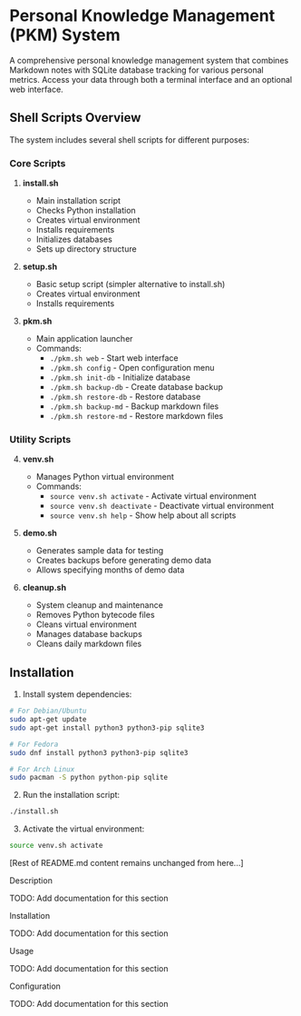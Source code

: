 # Personal Knowledge Management (PKM) System

A comprehensive personal knowledge management system that combines Markdown notes with SQLite database tracking for various personal metrics. Access your data through both a terminal interface and an optional web interface.

## Shell Scripts Overview

The system includes several shell scripts for different purposes:

### Core Scripts
1. **install.sh**
   - Main installation script
   - Checks Python installation
   - Creates virtual environment
   - Installs requirements
   - Initializes databases
   - Sets up directory structure

2. **setup.sh**
   - Basic setup script (simpler alternative to install.sh)
   - Creates virtual environment
   - Installs requirements

3. **pkm.sh**
   - Main application launcher
   - Commands:
     - `./pkm.sh web` - Start web interface
     - `./pkm.sh config` - Open configuration menu
     - `./pkm.sh init-db` - Initialize database
     - `./pkm.sh backup-db` - Create database backup
     - `./pkm.sh restore-db` - Restore database
     - `./pkm.sh backup-md` - Backup markdown files
     - `./pkm.sh restore-md` - Restore markdown files

### Utility Scripts
4. **venv.sh**
   - Manages Python virtual environment
   - Commands:
     - `source venv.sh activate` - Activate virtual environment
     - `source venv.sh deactivate` - Deactivate virtual environment
     - `source venv.sh help` - Show help about all scripts

5. **demo.sh**
   - Generates sample data for testing
   - Creates backups before generating demo data
   - Allows specifying months of demo data

6. **cleanup.sh**
   - System cleanup and maintenance
   - Removes Python bytecode files
   - Cleans virtual environment
   - Manages database backups
   - Cleans daily markdown files

## Installation

1. Install system dependencies:
```bash
# For Debian/Ubuntu
sudo apt-get update
sudo apt-get install python3 python3-pip sqlite3

# For Fedora
sudo dnf install python3 python3-pip sqlite3

# For Arch Linux
sudo pacman -S python python-pip sqlite
```

2. Run the installation script:
```bash
./install.sh
```

3. Activate the virtual environment:
```bash
source venv.sh activate
```

[Rest of README.md content remains unchanged from here...]

Description

TODO: Add documentation for this section

Installation

TODO: Add documentation for this section

Usage

TODO: Add documentation for this section

Configuration

TODO: Add documentation for this section
